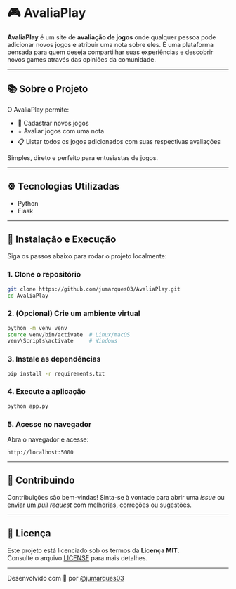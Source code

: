 # 🎮 AvaliaPlay

**AvaliaPlay** é um site de **avaliação de jogos** onde qualquer pessoa pode adicionar novos jogos e atribuir uma nota sobre eles. É uma plataforma pensada para quem deseja compartilhar suas experiências e descobrir novos games através das opiniões da comunidade.

---

## 📚 Sobre o Projeto

O AvaliaPlay permite:

- 📝 Cadastrar novos jogos
- ⭐ Avaliar jogos com uma nota
- 📋 Listar todos os jogos adicionados com suas respectivas avaliações

Simples, direto e perfeito para entusiastas de jogos.

---

## ⚙️ Tecnologias Utilizadas

- Python
- Flask

---

## 🚀 Instalação e Execução

Siga os passos abaixo para rodar o projeto localmente:

### 1. Clone o repositório

```bash
git clone https://github.com/jumarques03/AvaliaPlay.git
cd AvaliaPlay
```

### 2. (Opcional) Crie um ambiente virtual

```bash
python -m venv venv
source venv/bin/activate  # Linux/macOS
venv\Scripts\activate     # Windows
```

### 3. Instale as dependências

```bash
pip install -r requirements.txt
```

### 4. Execute a aplicação

```bash
python app.py
```

### 5. Acesse no navegador

Abra o navegador e acesse:

```
http://localhost:5000
```

---

## 🤝 Contribuindo

Contribuições são bem-vindas! Sinta-se à vontade para abrir uma *issue* ou enviar um *pull request* com melhorias, correções ou sugestões.

---

## 📄 Licença

Este projeto está licenciado sob os termos da **Licença MIT**.\
Consulte o arquivo [LICENSE](LICENSE) para mais detalhes.

---

Desenvolvido com 💙 por [@jumarques03](https://github.com/jumarques03)


